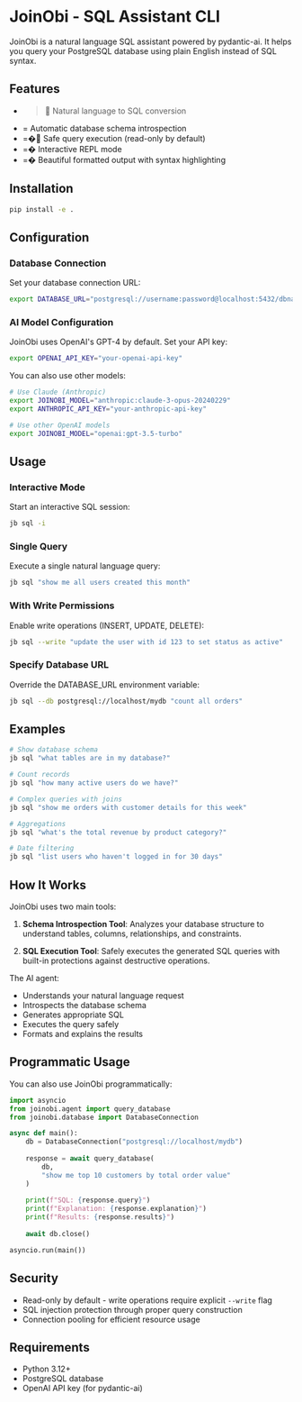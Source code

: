 # JoinObi - SQL Assistant CLI

JoinObi is a natural language SQL assistant powered by pydantic-ai. It helps you query your PostgreSQL database using plain English instead of SQL syntax.

## Features

- > Natural language to SQL conversion
- = Automatic database schema introspection
- =� Safe query execution (read-only by default)
- =� Interactive REPL mode
- =� Beautiful formatted output with syntax highlighting

## Installation

```bash
pip install -e .
```

## Configuration

### Database Connection

Set your database connection URL:

```bash
export DATABASE_URL="postgresql://username:password@localhost:5432/dbname"
```

### AI Model Configuration

JoinObi uses OpenAI's GPT-4 by default. Set your API key:

```bash
export OPENAI_API_KEY="your-openai-api-key"
```

You can also use other models:

```bash
# Use Claude (Anthropic)
export JOINOBI_MODEL="anthropic:claude-3-opus-20240229"
export ANTHROPIC_API_KEY="your-anthropic-api-key"

# Use other OpenAI models
export JOINOBI_MODEL="openai:gpt-3.5-turbo"
```

## Usage

### Interactive Mode

Start an interactive SQL session:

```bash
jb sql -i
```

### Single Query

Execute a single natural language query:

```bash
jb sql "show me all users created this month"
```

### With Write Permissions

Enable write operations (INSERT, UPDATE, DELETE):

```bash
jb sql --write "update the user with id 123 to set status as active"
```

### Specify Database URL

Override the DATABASE_URL environment variable:

```bash
jb sql --db postgresql://localhost/mydb "count all orders"
```

## Examples

```bash
# Show database schema
jb sql "what tables are in my database?"

# Count records
jb sql "how many active users do we have?"

# Complex queries with joins
jb sql "show me orders with customer details for this week"

# Aggregations
jb sql "what's the total revenue by product category?"

# Date filtering
jb sql "list users who haven't logged in for 30 days"
```

## How It Works

JoinObi uses two main tools:

1. **Schema Introspection Tool**: Analyzes your database structure to understand tables, columns, relationships, and constraints.

2. **SQL Execution Tool**: Safely executes the generated SQL queries with built-in protections against destructive operations.

The AI agent:
- Understands your natural language request
- Introspects the database schema
- Generates appropriate SQL
- Executes the query safely
- Formats and explains the results

## Programmatic Usage

You can also use JoinObi programmatically:

```python
import asyncio
from joinobi.agent import query_database
from joinobi.database import DatabaseConnection

async def main():
    db = DatabaseConnection("postgresql://localhost/mydb")
    
    response = await query_database(
        db, 
        "show me top 10 customers by total order value"
    )
    
    print(f"SQL: {response.query}")
    print(f"Explanation: {response.explanation}")
    print(f"Results: {response.results}")
    
    await db.close()

asyncio.run(main())
```

## Security

- Read-only by default - write operations require explicit `--write` flag
- SQL injection protection through proper query construction
- Connection pooling for efficient resource usage

## Requirements

- Python 3.12+
- PostgreSQL database
- OpenAI API key (for pydantic-ai)